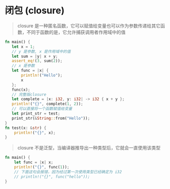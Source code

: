 # 闭包 (closure)

> closure 是一种匿名函数，它可以赋值给变量也可以作为参数传递给其它函数，不同于函数的是，它允许捕获调用者作用域中的值

```rust
fn main() {
   let x = 1;
   // y 是参数, x 是作用域中的值
   let sum = |y| x + y;
   assert_eq!(3, sum(2));
   // x 是参数
   let func = |x| {
       println!("Hello");
       x
   };
   func(x);
   // 完整版closure
   let complete = |x: i32, y: i32| -> i32 { x + y };
   println!("{}", complete(1, 2));
   // 可以直接将一个函数赋值给变量
   let print_str = test;
   print_str(&String::from("Hello"));
}
fn test(x: &str) {
    println!("{}", x);
}

```

> closure 不是泛型，当编译器推导出一种类型后，它就会一直使用该类型

```rust
fn main() {
    let func = |x| x;
    println!("{}", func(1));
    // 下面这句会报错，因为经过第一次使用类型已经确定为 i32
    // println!("{}", func("hello"));
}
```
